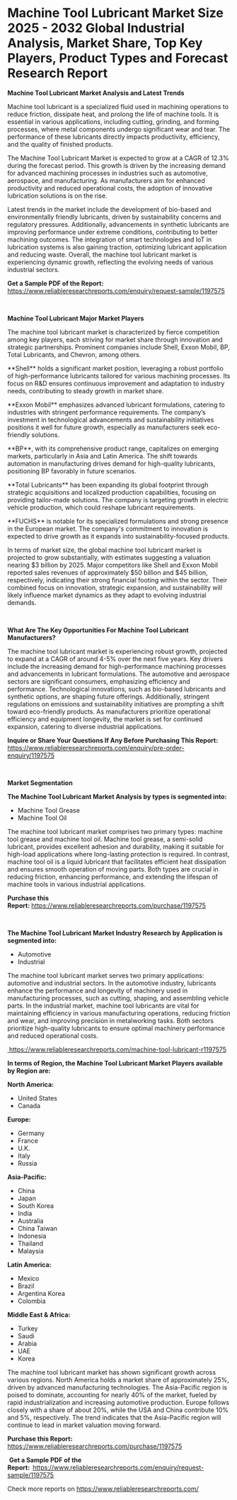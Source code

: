 <p><h1>Machine Tool Lubricant Market Size 2025 - 2032 Global Industrial Analysis, Market Share, Top Key Players, Product Types and Forecast Research Report</h1></p><p><strong>Machine Tool Lubricant Market Analysis and Latest Trends</strong></p>
<p><p>Machine tool lubricant is a specialized fluid used in machining operations to reduce friction, dissipate heat, and prolong the life of machine tools. It is essential in various applications, including cutting, grinding, and forming processes, where metal components undergo significant wear and tear. The performance of these lubricants directly impacts productivity, efficiency, and the quality of finished products.</p><p>The Machine Tool Lubricant Market is expected to grow at a CAGR of 12.3% during the forecast period. This growth is driven by the increasing demand for advanced machining processes in industries such as automotive, aerospace, and manufacturing. As manufacturers aim for enhanced productivity and reduced operational costs, the adoption of innovative lubrication solutions is on the rise.</p><p>Latest trends in the market include the development of bio-based and environmentally friendly lubricants, driven by sustainability concerns and regulatory pressures. Additionally, advancements in synthetic lubricants are improving performance under extreme conditions, contributing to better machining outcomes. The integration of smart technologies and IoT in lubrication systems is also gaining traction, optimizing lubricant application and reducing waste. Overall, the machine tool lubricant market is experiencing dynamic growth, reflecting the evolving needs of various industrial sectors.</p></p>
<p><strong>Get a Sample PDF of the Report:&nbsp;</strong> <a href="https://www.reliableresearchreports.com/enquiry/request-sample/1197575?utm_campaign=2216&utm_medium=2&utm_source=Github&utm_content=ia&utm_term=03042025&utm_id=machine-tool-lubricant">https://www.reliableresearchreports.com/enquiry/request-sample/1197575</a></p>
<p>&nbsp;</p>
<p><strong>Machine Tool Lubricant Major Market Players</strong></p>
<p><p>The machine tool lubricant market is characterized by fierce competition among key players, each striving for market share through innovation and strategic partnerships. Prominent companies include Shell, Exxon Mobil, BP, Total Lubricants, and Chevron, among others.</p><p>**Shell** holds a significant market position, leveraging a robust portfolio of high-performance lubricants tailored for various machining processes. Its focus on R&D ensures continuous improvement and adaptation to industry needs, contributing to steady growth in market share.</p><p>**Exxon Mobil** emphasizes advanced lubricant formulations, catering to industries with stringent performance requirements. The company’s investment in technological advancements and sustainability initiatives positions it well for future growth, especially as manufacturers seek eco-friendly solutions.</p><p>**BP**, with its comprehensive product range, capitalizes on emerging markets, particularly in Asia and Latin America. The shift towards automation in manufacturing drives demand for high-quality lubricants, positioning BP favorably in future scenarios.</p><p>**Total Lubricants** has been expanding its global footprint through strategic acquisitions and localized production capabilities, focusing on providing tailor-made solutions. The company is targeting growth in electric vehicle production, which could reshape lubricant requirements.</p><p>**FUCHS** is notable for its specialized formulations and strong presence in the European market. The company's commitment to innovation is expected to drive growth as it expands into sustainability-focused products.</p><p>In terms of market size, the global machine tool lubricant market is projected to grow substantially, with estimates suggesting a valuation nearing $3 billion by 2025. Major competitors like Shell and Exxon Mobil reported sales revenues of approximately $50 billion and $45 billion, respectively, indicating their strong financial footing within the sector. Their combined focus on innovation, strategic expansion, and sustainability will likely influence market dynamics as they adapt to evolving industrial demands.</p></p>
<p>&nbsp;</p>
<p><strong>What Are The Key Opportunities For Machine Tool Lubricant Manufacturers?</strong></p>
<p><p>The machine tool lubricant market is experiencing robust growth, projected to expand at a CAGR of around 4-5% over the next five years. Key drivers include the increasing demand for high-performance machining processes and advancements in lubricant formulations. The automotive and aerospace sectors are significant consumers, emphasizing efficiency and performance. Technological innovations, such as bio-based lubricants and synthetic options, are shaping future offerings. Additionally, stringent regulations on emissions and sustainability initiatives are prompting a shift toward eco-friendly products. As manufacturers prioritize operational efficiency and equipment longevity, the market is set for continued expansion, catering to diverse industrial applications.</p></p>
<p><strong>Inquire or Share Your Questions If Any Before Purchasing This Report:</strong> <a href="https://www.reliableresearchreports.com/enquiry/pre-order-enquiry/1197575?utm_campaign=2216&utm_medium=2&utm_source=Github&utm_content=ia&utm_term=03042025&utm_id=machine-tool-lubricant">https://www.reliableresearchreports.com/enquiry/pre-order-enquiry/1197575</a></p>
<p>&nbsp;</p>
<p><strong>Market Segmentation</strong></p>
<p><strong>The Machine Tool Lubricant Market Analysis by types is segmented into:</strong></p>
<p><ul><li>Machine Tool Grease</li><li>Machine Tool Oil</li></ul></p>
<p><p>The machine tool lubricant market comprises two primary types: machine tool grease and machine tool oil. Machine tool grease, a semi-solid lubricant, provides excellent adhesion and durability, making it suitable for high-load applications where long-lasting protection is required. In contrast, machine tool oil is a liquid lubricant that facilitates efficient heat dissipation and ensures smooth operation of moving parts. Both types are crucial in reducing friction, enhancing performance, and extending the lifespan of machine tools in various industrial applications.</p></p>
<p><strong>Purchase this Report:&nbsp;</strong><a href="https://www.reliableresearchreports.com/purchase/1197575?utm_campaign=2216&utm_medium=2&utm_source=Github&utm_content=ia&utm_term=03042025&utm_id=machine-tool-lubricant">https://www.reliableresearchreports.com/purchase/1197575</a></p>
<p>&nbsp;</p>
<p><strong>The Machine Tool Lubricant Market Industry Research by Application is segmented into:</strong></p>
<p><ul><li>Automotive</li><li>Industrial</li></ul></p>
<p><p>The machine tool lubricant market serves two primary applications: automotive and industrial sectors. In the automotive industry, lubricants enhance the performance and longevity of machinery used in manufacturing processes, such as cutting, shaping, and assembling vehicle parts. In the industrial market, machine tool lubricants are vital for maintaining efficiency in various manufacturing operations, reducing friction and wear, and improving precision in metalworking tasks. Both sectors prioritize high-quality lubricants to ensure optimal machinery performance and reduced operational costs.</p></p>
<p><a href="https://www.reliableresearchreports.com/machine-tool-lubricant-r1197575?utm_campaign=2216&utm_medium=2&utm_source=Github&utm_content=ia&utm_term=03042025&utm_id=machine-tool-lubricant">&nbsp;https://www.reliableresearchreports.com/machine-tool-lubricant-r1197575</a></p>
<p><strong>In terms of Region, the Machine Tool Lubricant Market Players available by Region are:</strong></p>
<p>
    <p> <strong> North America: </strong>
        <ul>
            <li>United States</li>
            <li>Canada</li>
        </ul>
        </p> 
    <p> <strong> Europe: </strong>
        <ul>
            <li>Germany</li>
            <li>France</li>
            <li>U.K.</li>
            <li>Italy</li>
            <li>Russia</li>
        </ul>
        </p> 
    <p> <strong> Asia-Pacific: </strong>
        <ul>
            <li>China</li>
            <li>Japan</li>
            <li>South Korea</li>
            <li>India</li>
            <li>Australia</li>
            <li>China Taiwan</li>
            <li>Indonesia</li>
            <li>Thailand</li>
            <li>Malaysia</li>
        </ul>
        </p> 
    <p> <strong> Latin America: </strong>
        <ul>
            <li>Mexico</li>
            <li>Brazil</li>
            <li>Argentina Korea</li>
            <li>Colombia</li>
        </ul>
        </p> 
    <p> <strong> Middle East & Africa: </strong>
        <ul>
            <li>Turkey</li>
            <li>Saudi</li>
            <li>Arabia</li>
            <li>UAE</li>
            <li>Korea</li>
        </ul>
    </p>
    </p>
<p><p>The machine tool lubricant market has shown significant growth across various regions. North America holds a market share of approximately 25%, driven by advanced manufacturing technologies. The Asia-Pacific region is poised to dominate, accounting for nearly 40% of the market, fueled by rapid industrialization and increasing automotive production. Europe follows closely with a share of about 20%, while the USA and China contribute 10% and 5%, respectively. The trend indicates that the Asia-Pacific region will continue to lead in market valuation moving forward.</p></p>
<p><strong>Purchase this Report: </strong><a href="https://www.reliableresearchreports.com/purchase/1197575?utm_campaign=2216&utm_medium=2&utm_source=Github&utm_content=ia&utm_term=03042025&utm_id=machine-tool-lubricant">https://www.reliableresearchreports.com/purchase/1197575</a></p>
<p>&nbsp;<strong>Get a Sample PDF of the Report:&nbsp;&nbsp;</strong><a href="https://www.reliableresearchreports.com/enquiry/request-sample/1197575?utm_campaign=2216&utm_medium=2&utm_source=Github&utm_content=ia&utm_term=03042025&utm_id=machine-tool-lubricant">https://www.reliableresearchreports.com/enquiry/request-sample/1197575</a></p>
<p><strong></strong></p>
<p>Check more reports on <a href="https://www.reliableresearchreports.com/?utm_campaign=2216&utm_medium=2&utm_source=Github&utm_content=ia&utm_term=03042025&utm_id=machine-tool-lubricant">https://www.reliableresearchreports.com/</a></p>
